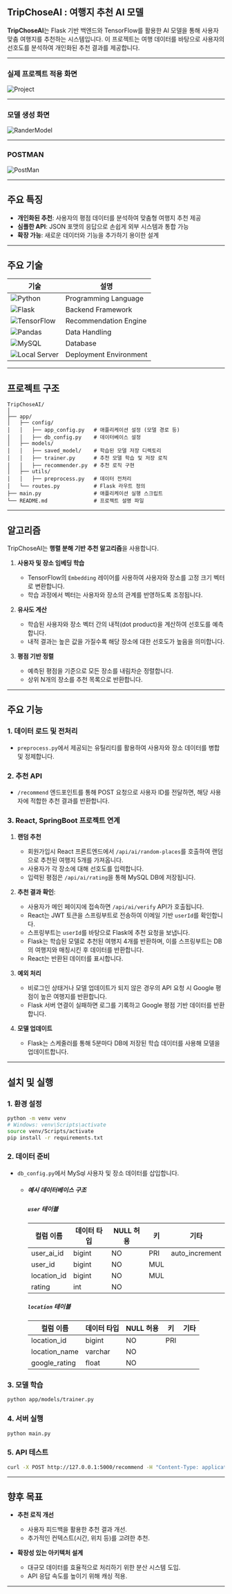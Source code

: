 ## TripChoseAI : 여행지 추천 AI 모델

**TripChoseAI**는 Flask 기반 백엔드와 TensorFlow를 활용한 AI 모델을 통해 사용자 맞춤 여행지를 추천하는 시스템입니다.
이 프로젝트는 여행 데이터를 바탕으로 사용자의 선호도를 분석하여 개인화된 추천 결과를 제공합니다.

---
### 실제 프로젝트 적용 화면
![Project](https://github.com/user-attachments/assets/e5ca53cc-4507-4a26-bec6-bdfd7a59e0cb)

---
### 모델 생성 화면
![RanderModel](https://github.com/user-attachments/assets/8c39a71c-ceb3-4112-9618-252de6fbde54)

---
### POSTMAN
![PostMan](https://github.com/user-attachments/assets/3cb21384-19b0-49e6-ae2c-8def2edd22b4)

---

## 주요 특징

- **개인화된 추천**: 사용자의 평점 데이터를 분석하여 맞춤형 여행지 추천 제공  
- **심플한 API**: JSON 포맷의 응답으로 손쉽게 외부 시스템과 통합 가능  
- **확장 가능**: 새로운 데이터와 기능을 추가하기 용이한 설계  

---

## 주요 기술

| **기술**                 | **설명**                                                                 |
|--------------------------|--------------------------------------------------------------------------|
| ![Python](https://img.shields.io/badge/Python-%233776AB.svg?style=for-the-badge&logo=python&logoColor=white) | Programming Language                                   |
| ![Flask](https://img.shields.io/badge/Flask-%23000.svg?style=for-the-badge&logo=flask&logoColor=white) | Backend Framework                              |
| ![TensorFlow](https://img.shields.io/badge/TensorFlow-%23FF6F00.svg?style=for-the-badge&logo=TensorFlow&logoColor=white) | Recommendation Engine                                        |
| ![Pandas](https://img.shields.io/badge/Pandas-%23150458.svg?style=for-the-badge&logo=pandas&logoColor=white) | Data Handling                                            |
| ![MySQL](https://img.shields.io/badge/MySQL-%234479A1.svg?style=for-the-badge&logo=mysql&logoColor=white) | Database |
| ![Local Server](https://img.shields.io/badge/Local%20Server-%232D9CDB?style=for-the-badge) | Deployment Environment                              |

---

## 프로젝트 구조

```plaintext
TripChoseAI/
│
├── app/
│   ├── config/
│   │   ├── app_config.py   # 애플리케이션 설정 (모델 경로 등)
│   │   ├── db_config.py    # 데이터베이스 설정
│   ├── models/
│   │   ├── saved_model/    # 학습된 모델 저장 디렉토리
│   │   ├── trainer.py      # 추천 모델 학습 및 저장 로직
│   │   ├── recommender.py  # 추천 로직 구현
│   ├── utils/
│   │   ├── preprocess.py   # 데이터 전처리 
│   └── routes.py           # Flask 라우트 정의  
├── main.py                 # 애플리케이션 실행 스크립트
└── README.md               # 프로젝트 설명 파일

```

---

## 알고리즘

TripChoseAI는 **행렬 분해 기반 추천 알고리즘**을 사용합니다.

1. **사용자 및 장소 임베딩 학습**
   - TensorFlow의 `Embedding` 레이어를 사용하여 사용자와 장소를 고정 크기 벡터로 변환합니다.
   - 학습 과정에서 벡터는 사용자와 장소의 관계를 반영하도록 조정됩니다.

2. **유사도 계산**
   - 학습된 사용자와 장소 벡터 간의 내적(dot product)을 계산하여 선호도를 예측합니다.
   - 내적 결과는 높은 값을 가질수록 해당 장소에 대한 선호도가 높음을 의미합니다.

3. **평점 기반 정렬**
   - 예측된 평점을 기준으로 모든 장소를 내림차순 정렬합니다.
   - 상위 N개의 장소를 추천 목록으로 반환합니다.

---

## 주요 기능

### 1. 데이터 로드 및 전처리
- `preprocess.py`에서 제공되는 유틸리티를 활용하여 사용자와 장소 데이터를 병합 및 정제합니다.

### 2. 추천 API
- `/recommend` 엔드포인트를 통해 POST 요청으로 사용자 ID를 전달하면, 해당 사용자에 적합한 추천 결과를 반환합니다.

### 3. React, SpringBoot 프로젝트 연계

1. **랜덤 추천**
   - 회원가입시 React 프론트엔드에서 `/api/ai/random-places`를 호출하여 랜덤으로 추천된 여행지 5개를 가져옵니다.
   - 사용자가 각 장소에 대해 선호도를 입력합니다.
   - 입력된 평점은 `/api/ai/rating`을 통해 MySQL DB에 저장됩니다.

2. **추천 결과 확인**:
   - 사용자가 메인 페이지에 접속하면 `/api/ai/verify` API가 호출됩니다.
   - React는 JWT 토큰을 스프링부트로 전송하여 이메일 기반 `userId`를 확인합니다.
   - 스프링부트는 `userId`를 바탕으로 Flask에 추천 요청을 보냅니다.
   - Flask는 학습된 모델로 추천된 여행지 4개를 반환하며, 이를 스프링부트는 DB의 여행지와 매칭시킨 후 데이터를 반환합니다.
   - React는 반환된 데이터를 표시합니다.

3. **예외 처리**
   - 비로그인 상태거나 모델 업데이트가 되지 않은 경우의 API 요청 시 Google 평점이 높은 여행지를 반환합니다.
   - Flask 서버 연결이 실패하면 로그를 기록하고 Google 평점 기반 데이터를 반환합니다.

4. **모델 업데이트**
   - Flask는 스케줄러를 통해 5분마다 DB에 저장된 학습 데이터를 사용해 모델을 업데이트합니다.

---


## 설치 및 실행 

### 1. 환경 설정
```bash
python -m venv venv
# Windows: venv\Scripts\activate
source venv/Scripts/activate 
pip install -r requirements.txt
```

### 2. 데이터 준비
- `db_config.py`에서 MySql 사용자 및 장소 데이터를 삽입합니다.
  - ##### 예시 데이터베이스 구조
      ##### `user` 테이블
      | **컬럼 이름**     | **데이터 타입** | **NULL 허용** | **키**      | **기타**             |
      |-------------------|-----------------|---------------|-------------|---------------------|
      | user_ai_id        | bigint          | NO            | PRI         | auto_increment      |
      | user_id           | bigint          | NO            | MUL         |                     |
      | location_id       | bigint          | NO            | MUL         |                     |
      | rating            | int             | NO            |             |                     |
    
      ##### `location` 테이블
      | **컬럼 이름**     | **데이터 타입** | **NULL 허용** | **키**      | **기타**             |
      |-------------------|-----------------|---------------|-------------|---------------------|
      | location_id       | bigint          | NO            | PRI         |                     |
      | location_name     | varchar         | NO            |             |                     |
      | google_rating     | float           | NO            |             |                     |

### 3. 모델 학습
```bash
python app/models/trainer.py
```

### 4. 서버 실행
```bash
python main.py
```

### 5. API 테스트
```bash
curl -X POST http://127.0.0.1:5000/recommend -H "Content-Type: application/json" -d '{"user_id": 1}'
```

---

## 향후 목표

- **추천 로직 개선**
  - 사용자 피드백을 활용한 추천 결과 개선.
  - 추가적인 컨텍스트(시간, 위치 등)를 고려한 추천.

- **확장성 있는 아키텍처 설계**
  - 대규모 데이터를 효율적으로 처리하기 위한 분산 시스템 도입.
  - API 응답 속도를 높이기 위해 캐싱 적용.

---

